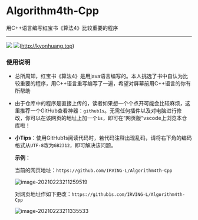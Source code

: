 # Algorithm4th-Cpp
用C++语言编写红宝书《算法4》比较重要的程序  
***
<img src="https://img.shields.io/badge/%E4%BD%9C%E8%80%85-IRVING--L-blue">  <img src = "https://img.shields.io/badge/%E5%8F%82%E8%80%83%E8%87%AA-kyonhuang-brightgreen">(http://kyonhuang.top)
### 使用说明

- 总所周知，红宝书《算法4》是用java语言编写的。本人挑选了书中自认为比较重要的程序，用C++语言重写编写了一遍，希望对屏幕前用C++语言的你有所帮助

- 由于仓库中的程序是直接上传的，读者如果想一个个点开可能会比较麻烦，这里推荐一个GitHub查看神器：```github1s```。无需任何插件以及对电脑进行修改，你可以在该网页的地址上加一个```1s```，即可在”网页版“vscode上浏览本仓库啦！

- **小Tips**：使用GitHub1s阅读代码时，若代码注释出现乱码，请将右下角的编码格式从```UTF-8```改为```GB2312```，即可解决该问题。

  **示例：**

  当前的网页地址：```https://github.com/IRVING-L/Algorithm4th-Cpp```

  ![image-20210223211259519](https://gitee.com/ljunsang/DataStruct_fromBilibili/raw/main/img/image-20210223211259519.png)

  对网页地址作如下更改：```https://github1s.com/IRVING-L/Algorithm4th-Cpp```

  ![image-20210223211335533](https://gitee.com/ljunsang/DataStruct_fromBilibili/raw/main/img/image-20210223211335533.png)

